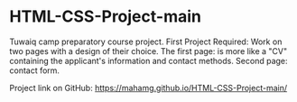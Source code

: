 # HTML-CSS-Project-main

Tuwaiq camp preparatory course project.
First Project Required: Work on two pages with a design of their choice.
The first page: is more like a "CV" containing the applicant's information and contact methods.
Second page: contact form.

Project link on GitHub: https://mahamg.github.io/HTML-CSS-Project-main/
